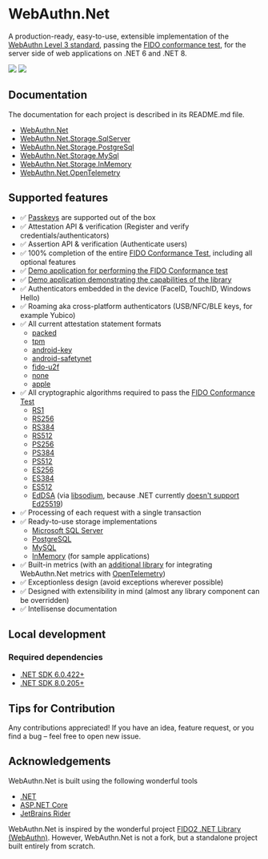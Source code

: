 # WebAuthn.Net

A production-ready, easy-to-use, extensible implementation of the [WebAuthn Level 3 standard](https://www.w3.org/TR/2023/WD-webauthn-3-20230927/), passing the [FIDO conformance test](https://fidoalliance.org/certification/functional-certification/conformance/), for the server side of web applications on .NET 6 and .NET 8.

<a href="https://webauthn.dodo.dev"><img src="https://img.shields.io/badge/Demo-blue"/></a>
<a href="https://www.nuget.org/packages/WebAuthn.Net/"><img src="https://img.shields.io/badge/NuGet-blue"/></a>

## Documentation

The documentation for each project is described in its README.md file.

- [WebAuthn.Net](src/WebAuthn.Net)
- [WebAuthn.Net.Storage.SqlServer](src/WebAuthn.Net.Storage.SqlServer)
- [WebAuthn.Net.Storage.PostgreSql](src/WebAuthn.Net.Storage.PostgreSql)
- [WebAuthn.Net.Storage.MySql](src/WebAuthn.Net.Storage.MySql)
- [WebAuthn.Net.Storage.InMemory](src/WebAuthn.Net.Storage.InMemory)
- [WebAuthn.Net.OpenTelemetry](src/WebAuthn.Net.OpenTelemetry)

## Supported features

- ✅ [Passkeys](https://www.w3.org/TR/2023/WD-webauthn-3-20230927/#passkey) are supported out of the box
- ✅ Attestation API & verification (Register and verify credentials/authenticators)
- ✅ Assertion API & verification (Authenticate users)
- ✅ 100% completion of the entire [FIDO Conformance Test](https://fidoalliance.org/certification/functional-certification/conformance/), including all optional features
- ✅ [Demo application for performing the FIDO Conformance test](demo/WebAuthn.Net.Demo.FidoConformance)
- ✅ [Demo application demonstrating the capabilities of the library](demo/WebAuthn.Net.Demo.Mvc)
- ✅ Authenticators embedded in the device (FaceID, TouchID, Windows Hello)
- ✅ Roaming aka cross-platform authenticators (USB/NFC/BLE keys, for example Yubico)
- ✅ All current attestation statement formats
    - [packed](https://www.w3.org/TR/2023/WD-webauthn-3-20230927/#sctn-packed-attestation)
    - [tpm](https://www.w3.org/TR/2023/WD-webauthn-3-20230927/#sctn-tpm-attestation)
    - [android-key](https://www.w3.org/TR/2023/WD-webauthn-3-20230927/#sctn-android-key-attestation)
    - [android-safetynet](https://www.w3.org/TR/2023/WD-webauthn-3-20230927/#sctn-android-safetynet-attestation)
    - [fido-u2f](https://www.w3.org/TR/2023/WD-webauthn-3-20230927/#sctn-fido-u2f-attestation)
    - [none](https://www.w3.org/TR/2023/WD-webauthn-3-20230927/#sctn-none-attestation)
    - [apple](https://www.w3.org/TR/2023/WD-webauthn-3-20230927/#sctn-apple-anonymous-attestation)
- ✅ All cryptographic algorithms required to pass the [FIDO Conformance Test](https://fidoalliance.org/certification/functional-certification/conformance/)
    - [RS1](https://www.rfc-editor.org/rfc/rfc8812.html#section-2)
    - [RS256](https://www.rfc-editor.org/rfc/rfc8812.html#section-2)
    - [RS384](https://www.rfc-editor.org/rfc/rfc8812.html#section-2)
    - [RS512](https://www.rfc-editor.org/rfc/rfc8812.html#section-2)
    - [PS256](https://www.rfc-editor.org/rfc/rfc8230.html#section-2)
    - [PS384](https://www.rfc-editor.org/rfc/rfc8230.html#section-2)
    - [PS512](https://www.rfc-editor.org/rfc/rfc8230.html#section-2)
    - [ES256](https://www.rfc-editor.org/rfc/rfc9053.html#section-2.1)
    - [ES384](https://www.rfc-editor.org/rfc/rfc9053.html#section-2.1)
    - [ES512](https://www.rfc-editor.org/rfc/rfc9053.html#section-2.1)
    - [EdDSA](https://www.rfc-editor.org/rfc/rfc9053.html#section-2.2) (via [libsodium](https://github.com/jedisct1/libsodium), because .NET currently [doesn't support Ed25519](https://github.com/dotnet/runtime/issues/14741))
- ✅ Processing of each request with a single transaction
- ✅ Ready-to-use storage implementations
    - [Microsoft SQL Server](src/WebAuthn.Net.Storage.SqlServer)
    - [PostgreSQL](src/WebAuthn.Net.Storage.PostgreSql)
    - [MySQL](src/WebAuthn.Net.Storage.MySql)
    - [InMemory](src/WebAuthn.Net.Storage.InMemory) (for sample applications)
- ✅ Built-in metrics (with an [additional library](src/WebAuthn.Net.OpenTelemetry) for integrating WebAuthn.Net metrics with [OpenTelemetry](https://opentelemetry.io))
- ✅ Exceptionless design (avoid exceptions wherever possible)
- ✅ Designed with extensibility in mind (almost any library component can be overridden)
- ✅ Intellisense documentation

## Local development

### Required dependencies

- [.NET SDK 6.0.422+](https://dotnet.microsoft.com/en-us/download/dotnet/6.0)
- [.NET SDK 8.0.205+](https://dotnet.microsoft.com/en-us/download/dotnet/8.0)

## Tips for Contribution

Any contributions appreciated!
If you have an idea, feature request, or you find a bug – feel free to open new issue.

## Acknowledgements

WebAuthn.Net is built using the following wonderful tools

* [.NET](https://github.com/dotnet/runtime)
* [ASP.NET Core](https://github.com/dotnet/aspnetcore)
* [JetBrains Rider](https://www.jetbrains.com/rider)

WebAuthn.Net is inspired by the wonderful project [FIDO2 .NET Library (WebAuthn)](https://github.com/passwordless-lib/fido2-net-lib). However, WebAuthn.Net is not a fork, but a standalone project built entirely from scratch.
